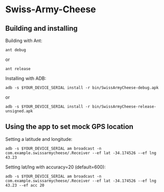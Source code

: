 # Swiss-Army-Cheese


## Building and installing

Building with Ant:

    ant debug

or

    ant release

Installing with ADB:

    adb -s $YOUR_DEVICE_SERIAL install -r bin/SwissArmyCheese-debug.apk

or

    adb -s $YOUR_DEVICE_SERIAL install -r bin/SwissArmyCheese-release-unsigned.apk


## Using the app to set mock GPS location

Setting a latitude and longitude:

    adb -s $YOUR_DEVICE_SERIAL am broadcast -n com.example.swissarmycheese/.Receiver --ef lat -34.174526 --ef lng 43.23

Setting lat/lng with accuracy=20 (default=600):

    adb -s $YOUR_DEVICE_SERIAL am broadcast -n com.example.swissarmycheese/.Receiver --ef lat -34.174526 --ef lng 43.23 --ef acc 20
